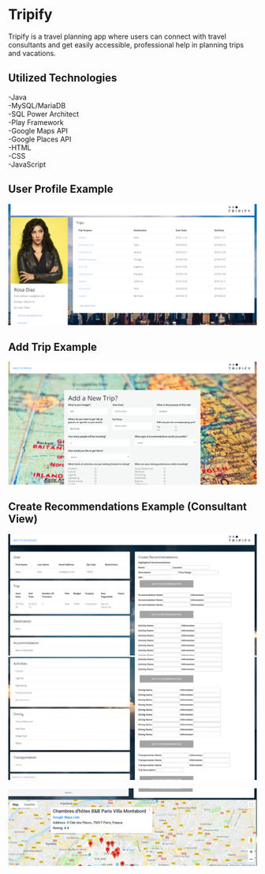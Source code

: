 # Tripify

Tripify is a travel planning app where users can connect with travel consultants and get easily accessible, professional help in planning trips and vacations.

## Utilized Technologies

-Java<br>
-MySQL/MariaDB<br>
-SQL Power Architect<br>
-Play Framework<br>
-Google Maps API<br>
-Google Places API<br>
-HTML<br>
-CSS<br>
-JavaScript

## User Profile Example

![Screenshot](public/images/newprofileexample.png)

## Add Trip Example

![Screenshot](public/images/addtripexample.png)

## Create Recommendations Example (Consultant View)

![Screenshot](public/images/tripdetailsexample.png)
![Screenshot](public/images/placessearchexample2.png)


![Screenshot](public/images/placessearchexample3.png)




